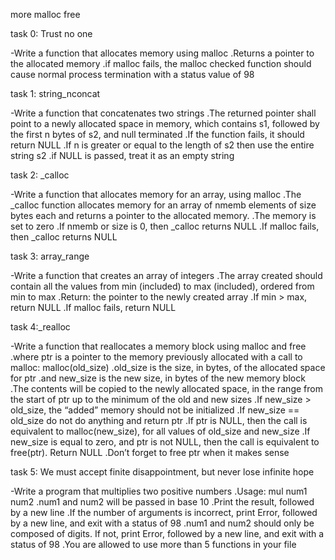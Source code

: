 more malloc free

task 0: Trust no one

-Write a function that allocates memory using malloc
.Returns a pointer to the allocated memory
.if malloc fails, the malloc checked function should cause normal process termination with a status value of 98

task 1: string_nconcat

-Write a function that concatenates two strings
.The returned pointer shall point to a newly allocated space in memory, which contains s1, followed by the first n bytes of s2, and null terminated
.If the function fails, it should return NULL
.If n is greater or equal to the length of s2 then use the entire string s2
.if NULL is passed, treat it as an empty string

task 2: _calloc

-Write a function that allocates memory for an array, using malloc
.The _calloc function allocates memory for an array of nmemb elements of size bytes each and returns a pointer to the allocated memory.
.The memory is set to zero
.If nmemb or size is 0, then _calloc returns NULL
.If malloc fails, then _calloc returns NULL

task 3: array_range

-Write a function that creates an array of integers
.The array created should contain all the values from min (included) to max (included), ordered from min to max
.Return: the pointer to the newly created array
.If min > max, return NULL
.If malloc fails, return NULL

task 4:_realloc

-Write a function that reallocates a memory block using malloc and free
.where ptr is a pointer to the memory previously allocated with a call to malloc: malloc(old_size)
.old_size is the size, in bytes, of the allocated space for ptr
.and new_size is the new size, in bytes of the new memory block
.The contents will be copied to the newly allocated space, in the range from the start of ptr up to the minimum of the old and new sizes
.If new_size > old_size, the “added” memory should not be initialized
.If new_size == old_size do not do anything and return ptr
.If ptr is NULL, then the call is equivalent to malloc(new_size), for all values of old_size and new_size
.If new_size is equal to zero, and ptr is not NULL, then the call is equivalent to free(ptr). Return NULL
.Don’t forget to free ptr when it makes sense

task 5: We must accept finite disappointment, but never lose infinite hope

-Write a program that multiplies two positive numbers
.Usage: mul num1 num2
.num1 and num2 will be passed in base 10
.Print the result, followed by a new line
.If the number of arguments is incorrect, print Error, followed by a new line, and exit with a status of 98
.num1 and num2 should only be composed of digits. If not, print Error, followed by a new line, and exit with a status of 98
.You are allowed to use more than 5 functions in your file
